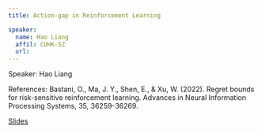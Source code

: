```yaml
---
title: Action-gap in Reinforcement Learning

speaker:
  name: Hao Liang
  affil: CUHK-SZ
  url: 
---
```


Speaker: Hao Liang

References: Bastani, O., Ma, J. Y., Shen, E., & Xu, W. (2022). Regret bounds for risk-sensitive reinforcement learning. Advances in Neural Information Processing Systems, 35, 36259-36269.

[Slides](/static/files/F22-Slides/RSRL_CVaR.pdf)